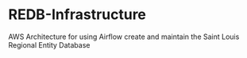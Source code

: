 # REDB-Infrastructure
AWS Architecture for using Airflow create and maintain the Saint Louis Regional Entity Database
